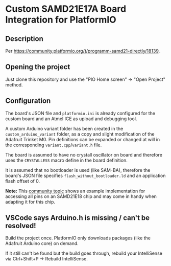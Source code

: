 # Custom SAMD21E17A Board Integration for PlatformIO

## Description 

Per https://community.platformio.org/t/programm-samd21-directly/18139.

## Opening the project 

Just clone this repository and use the "PIO Home screen" -> "Open Project" method. 

## Configuration

The board's JSON file and `platformio.ini` is already configured for the custom board and an Atmel ICE as upload and debugging tool. 

A custom Arduino variant folder has been created in the `custom_arduino_variant` folder, as a copy and slight modification of the Adafruit Trinket M0. Pin definitions can be expanded or changed at will in the corresponding `variant.cpp`/`variant.h` file. 

The board is assumed to have no crystall oscillator on board and therefore uses the `CRYSTALLESS` macro define in the board definition.

It is assumed that no bootloader is used (like SAM-BA), therefore the board's JSON file specifies `flash_without_bootloader.ld` and an application flash offset of 0.

**Note:** This [community topic](https://community.platformio.org/t/how-to-access-pins-on-samd21-e18a-with-arduino-framework-on-custom-board/18130/2?u=maxgerhardt) shows an example implementation for accessing all pins on an SAMD21E18 chip and may come in handy when adapting it for this chip.

## VSCode says Arduino.h is missing / can't be resolved!

Build the project once. PlatformIO only downloads packages (like the Adafruit Arduino core) on demand. 

If it still can't be found but the build goes through, rebuild your IntelliSense via Ctrl+Shift+P -> Rebuild IntelliSense.
